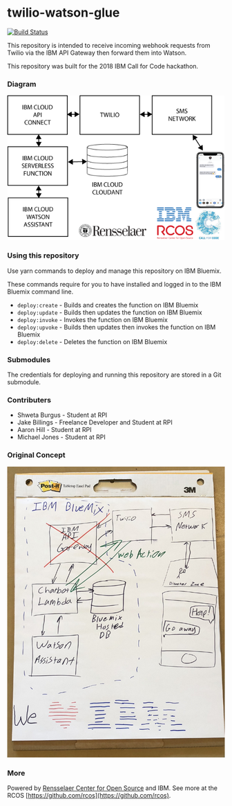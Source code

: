 # twilio-watson-glue

[![Build Status](https://travis-ci.org/disaster-assist/twilio-watson-glue.svg?branch=master)](https://travis-ci.org/disaster-assist/twilio-watson-glue)

This repository is intended to receive incoming webhook requests from Twilio via the IBM API Gateway then forward them into Watson.

This repository was built for the 2018 IBM Call for Code hackathon.

### Diagram
![Diagram](art/Diagram.png)

### Using this repository

Use yarn commands to deploy and manage this repository on IBM Bluemix.

These commands require for you to have installed and logged in to the IBM Bluemix command line.

- `deploy:create` - Builds and creates the function on IBM Bluemix
- `deploy:update` - Builds then updates the function on IBM Bluemix
- `deploy:invoke` - Invokes the function on IBM Bluemix
- `deploy:upvoke` - Builds then updates then invokes the function on IBM Bluemix
- `deploy:delete` - Deletes the function on IBM Bluemix

### Submodules

The credentials for deploying and running this repository are stored in a Git submodule.

### Contributers

- Shweta Burgus - Student at RPI
- Jake Billings - Freelance Developer and Student at RPI
- Aaron Hill - Student at RPI
- Michael Jones - Student at RPI

### Original Concept
![artboard](art/artboard.JPG)

### More

Powered by [Rensselaer Center for Open Source](http://rcos.io) and IBM. See more at the RCOS [https://github.com/rcos](https://github.com/rcos).

